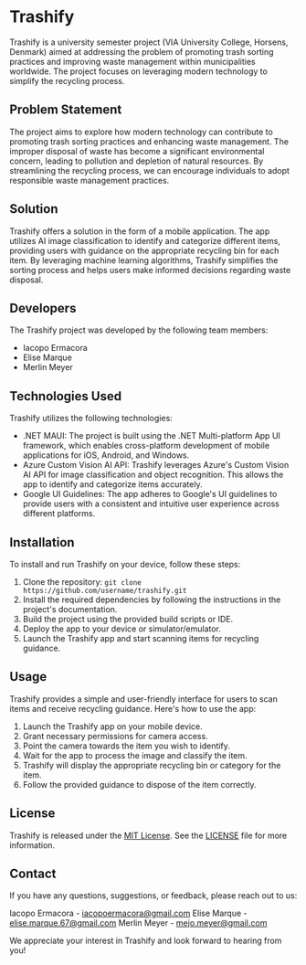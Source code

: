 # Trashify

Trashify is a university semester project (VIA University College, Horsens, Denmark) aimed at addressing the problem of promoting trash sorting practices and improving waste management within municipalities worldwide. The project focuses on leveraging modern technology to simplify the recycling process.

## Problem Statement

The project aims to explore how modern technology can contribute to promoting trash sorting practices and enhancing waste management. The improper disposal of waste has become a significant environmental concern, leading to pollution and depletion of natural resources. By streamlining the recycling process, we can encourage individuals to adopt responsible waste management practices.

## Solution

Trashify offers a solution in the form of a mobile application. The app utilizes AI image classification to identify and categorize different items, providing users with guidance on the appropriate recycling bin for each item. By leveraging machine learning algorithms, Trashify simplifies the sorting process and helps users make informed decisions regarding waste disposal.

## Developers

The Trashify project was developed by the following team members:

- Iacopo Ermacora
- Elise Marque
- Merlin Meyer

## Technologies Used

Trashify utilizes the following technologies:

- .NET MAUI: The project is built using the .NET Multi-platform App UI framework, which enables cross-platform development of mobile applications for iOS, Android, and Windows.
- Azure Custom Vision AI API: Trashify leverages Azure's Custom Vision AI API for image classification and object recognition. This allows the app to identify and categorize items accurately.
- Google UI Guidelines: The app adheres to Google's UI guidelines to provide users with a consistent and intuitive user experience across different platforms.

## Installation

To install and run Trashify on your device, follow these steps:

1. Clone the repository: `git clone https://github.com/username/trashify.git`
2. Install the required dependencies by following the instructions in the project's documentation.
3. Build the project using the provided build scripts or IDE.
4. Deploy the app to your device or simulator/emulator.
5. Launch the Trashify app and start scanning items for recycling guidance.

## Usage

Trashify provides a simple and user-friendly interface for users to scan items and receive recycling guidance. Here's how to use the app:

1. Launch the Trashify app on your mobile device.
2. Grant necessary permissions for camera access.
3. Point the camera towards the item you wish to identify.
4. Wait for the app to process the image and classify the item.
5. Trashify will display the appropriate recycling bin or category for the item.
6. Follow the provided guidance to dispose of the item correctly.

## License

Trashify is released under the [MIT License](https://opensource.org/licenses/MIT). See the [LICENSE](https://github.com/username/trashify/blob/main/LICENSE) file for more information.

## Contact

If you have any questions, suggestions, or feedback, please reach out to us:

Iacopo Ermacora - iacopoermacora@gmail.com
Elise Marque -  elise.marque.67@gmail.com
Merlin Meyer - mejo.meyer@gmail.com

We appreciate your interest in Trashify and look forward to hearing from you!

